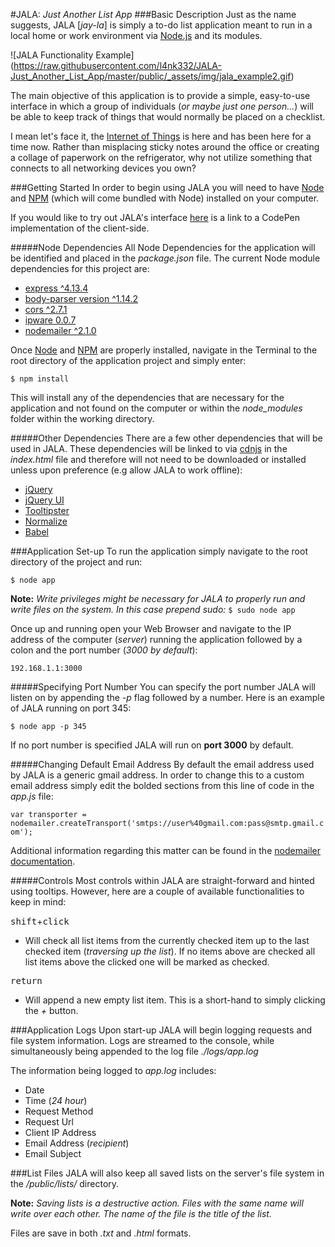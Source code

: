 #JALA: _Just Another List App_
###Basic Description
Just as the name suggests, JALA [_jay-la_] is simply a to-do list
application meant to run in a local home or work environment
via [Node.js](https://nodejs.org/en/) and its modules.

![JALA Functionality Example]
(https://raw.githubusercontent.com/l4nk332/JALA-Just_Another_List_App/master/public/_assets/img/jala_example2.gif)

The main objective of this application is to provide a
simple, easy-to-use interface in which a group of
individuals (*or maybe just one person...*) will be able
to keep track of things that would normally be placed
on a checklist.

I mean let's face it, the [Internet of Things](https://en.wikipedia.org/wiki/Internet_of_Things)
is here and has been here for a time now. Rather than misplacing
sticky notes around the office or creating a collage of paperwork
on the refrigerator, why not utilize something that connects to
all networking devices you own?


###Getting Started
In order to begin using JALA you will need to have [Node](https://nodejs.org/en/) and [NPM](https://www.npmjs.com/)
(which will come bundled with Node) installed on your computer.

If you would like to try out JALA's interface [here](http://codepen.io/l4nk33/full/jWXBmx/) is a link
to a CodePen implementation of the client-side.


#####Node Dependencies
All Node Dependencies for the application will be identified and
placed in the _package.json_ file. The current Node module
dependencies for this project are:

  - [express ^4.13.4](https://www.npmjs.com/package/express)
  - [body-parser version ^1.14.2](https://www.npmjs.com/package/body-parser-json)
  - [cors ^2.7.1](https://www.npmjs.com/package/cors)
  - [ipware 0.0.7](https://www.npmjs.com/package/ipware)
  - [nodemailer ^2.1.0](https://www.npmjs.com/package/nodemailer)

Once [Node](https://nodejs.org/en/) and [NPM](https://www.npmjs.com/) are properly installed,
navigate in the Terminal to the root directory of the application
project and simply enter:

`$ npm install`

This will install any of the dependencies that are necessary for
the application and not found on the computer or within the
*node_modules* folder within the working directory.


#####Other Dependencies
There are a few other dependencies that will be used in JALA.
These dependencies will be linked to via [cdnjs](https://cdnjs.com/) in the
_index.html_ file and therefore will not need to be downloaded or
installed unless upon preference (e.g allow JALA to work offline):
  - [jQuery](https://jquery.com/)
  - [jQuery UI](https://jqueryui.com/)
  - [Tooltipster](https://iamceege.github.io/tooltipster/)
  - [Normalize](https://necolas.github.io/normalize.css/)
  - [Babel](https://babeljs.io/)


###Application Set-up
To run the application simply navigate to the root directory of the
project and run:

`$ node app`

**Note:** *Write privileges might be necessary for JALA to properly run and
	  write files on the system. In this case prepend sudo:* `$ sudo node app`

Once up and running open your Web Browser and navigate to the IP address
of the computer (*server*) running the application followed by a colon and the port
number (*3000 by default*):

`192.168.1.1:3000`


#####Specifying Port Number
You can specify the port number JALA will listen on by appending the *-p*
flag followed by a number. Here is an example of JALA running on port 345:

`$ node app -p 345`

If no port number is specified JALA will run on **port 3000** by default.


#####Changing Default Email Address
By default the email address used by JALA is a generic gmail address.
In order to change this to a custom email address simply edit the bolded sections
from this line of code in the _app.js_ file:

`var transporter = nodemailer.createTransport('smtps://user%40gmail.com:pass@smtp.gmail.com');`

Additional information regarding this matter can be found in the
[nodemailer documentation](https://github.com/nodemailer/nodemailer#tldr-usage-example).


#####Controls
Most controls within JALA are straight-forward and hinted using tooltips.
However, here are a couple of available functionalities to keep in mind:

<kbd>shift</kbd>+<kbd>click</kbd>

  * Will check all list items from the currently checked item up to the
    last checked item (_traversing up the list_). If no items above are checked
    all list items above the clicked one will be marked as checked.

<kbd>return</kbd>

  * Will append a new empty list item. This is a short-hand to simply clicking
    the _+_ button.


###Application Logs
Upon start-up JALA will begin logging requests and file system information.
Logs are streamed to the console, while simultaneously being appended to the
log file _./logs/app.log_

The information being logged to _app.log_ includes:

  - Date
  - Time (_24 hour_)
  - Request Method
  - Request Url
  - Client IP Address
  - Email Address (_recipient_)
  - Email Subject


###List Files
JALA will also keep all saved lists on the server's file system in the
_/public/lists/_ directory.

**Note:** _Saving lists is a destructive action. Files with the
same name will write over each other. The name of the file is the title
of the list._

Files are save in both _.txt_ and _.html_ formats.
